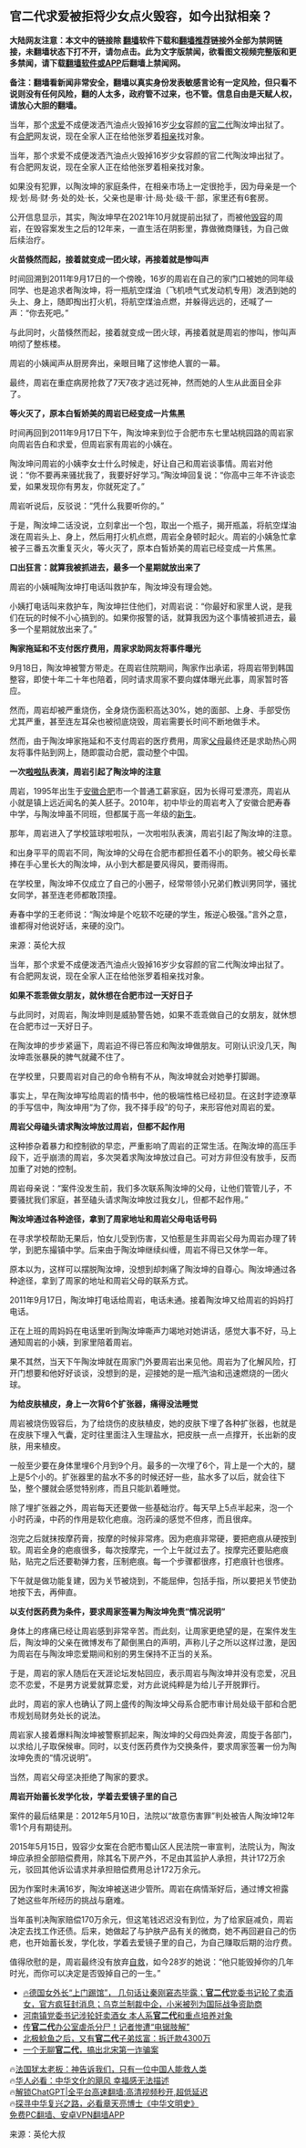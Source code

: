  <!-- 面包屑导航 --> <h2>官二代求爱被拒将少女点火毁容，如今出狱相亲？</h2> <p class="notice"><b>大陆网友注意：本文中的链接除 <a href="https://github.com/bannedbook/fanqiang" >翻墙</a>软件下载和<a href="https://github.com/killgcd/justmysocks/blob/master/README.md">翻墙推荐</a>链接外全部为禁网链接，未翻墙状态下打不开，请勿点击。此为文字版禁闻，欲看图文视频完整版和更多禁闻，请下载<a href="https://github.com/bannedbook/fanqiang">翻墙软件或APP</a>后翻墙上禁闻网。</p><p>备注：翻墙看新闻非常安全，翻墙以真实身份发表敏感言论有一定风险，但只看不说则没有任何风险，翻的人太多，政府管不过来，也不管。信息自由是天赋人权，请放心大胆的翻墙。</b></p>  <div class="entry"> <p id="summary">当年，那个<a href="https://www.bannedbook.org/bnews/tag/%E6%B1%82%E7%88%B1/" class="st_tag internal_tag" rel="tag" title="标签 求爱 下的日志">求爱</a>不成便泼洒汽油点火毁掉16岁<a href="https://www.bannedbook.org/bnews/tag/%e5%b0%91%e5%a5%b3/" class="st_tag internal_tag" rel="tag" title="标签 少女 下的日志">少女</a>容颜的<a href="https://www.bannedbook.org/bnews/tag/%e5%ae%98%e4%ba%8c%e4%bb%a3/" class="st_tag internal_tag" rel="tag" title="标签 官二代 下的日志">官二代</a>陶汝坤出狱了。有<a href="https://www.bannedbook.org/bnews/tag/%e5%90%88%e8%82%a5/" class="st_tag internal_tag" rel="tag" title="标签 合肥 下的日志">合肥</a>网友说，现在全家人正在给他张罗着<a href="https://www.bannedbook.org/bnews/tag/%E7%9B%B8%E4%BA%B2/" class="st_tag internal_tag" rel="tag" title="标签 相亲 下的日志">相亲</a>找对象。</p> <p>当年，那个求爱不成便泼洒汽油点火毁掉16岁少女容颜的官二代陶汝坤出狱了。有合肥网友说，现在全家人正在给他张罗着相亲找对象。</p> <p>如果没有犯罪，以陶汝坤的家庭条件，在相亲市场上一定很抢手，因为母亲是一个规·划·局·财·务·处的处·长，父亲也是审·计·局·处·级·干·部，家里还有6套房。</p> <p>公开信息显示，其实，陶汝坤早在2021年10月就提前出狱了，而被他<a href="https://www.bannedbook.org/bnews/tag/%E6%AF%81%E5%AE%B9/" class="st_tag internal_tag" rel="tag" title="标签 毁容 下的日志">毁容</a>的周岩，在毁容案发生之后的12年来，一直生活在阴影里，靠做微商赚钱，为自己做后续治疗。</p> <p><strong>火苗倏然而起，接着就变成一团火球，再接着就是惨叫声</strong></p> <p>时间回溯到2011年9月17日的一个傍晚，16岁的周岩在自己的家门口被她的同年级同学、也是追求者陶汝坤，将一瓶航空煤油（飞机喷气式发动机专用）泼洒到她的头上、身上，随即掏出打火机，将航空煤油点燃，并躲得远远的，还喊了一声：“你去死吧。”</p> <p>与此同时，火苗倏然而起，接着就变成一团火球，再接着就是周岩的惨叫，惨叫声响彻了整栋楼。</p> <p>周岩的小姨闻声从厨房奔出，亲眼目睹了这惨绝人寰的一幕。</p> <p>最终，周岩在重症病房抢救了7天7夜才逃过死神，然而她的人生从此面目全非了。</p> <p><strong>等火灭了，原本白皙娇美的周岩已经变成一片焦黑</strong></p> <p>时间再回到2011年9月17日下午，陶汝坤来到位于合肥市东七里站桃园路的周岩家向周岩告白和求爱，但周岩家有周岩的小姨在。</p> <p>陶汝坤问周岩的小姨李女士什么时候走，好让自己和周岩谈事情。周岩对他说：“你不要再来骚扰我了，我要好好学习。”陶汝坤回复说：“你高中三年不许谈恋爱，如果发现你有男友，你就死定了。”</p> <p>周岩听说后，反驳说：“凭什么我要听你的。”</p> <p>于是，陶汝坤二话没说，立刻拿出一个包，取出一个瓶子，揭开瓶盖，将航空煤油泼在周岩头上、身上，然后用打火机点燃，周岩全身顿时起火。周岩的小姨急忙拿被子三番五次重复灭火，等火灭了，原本白皙娇美的周岩已经变成一片焦黑。</p> <p><strong>口出狂言：就算我被抓进去，最多一个星期就放出来了</strong></p> <p>周岩的小姨喊陶汝坤打电话叫救护车，陶汝坤没有理会她。</p> <p>小姨打电话叫来救护车，陶汝坤拦住他们，对周岩说：“你最好和家里人说，是我们在玩的时候不小心搞到的。如果你报警的话，就算我因为这个事情被抓进去，最多一个星期就放出来了。”</p> <p><strong>陶家拖延和不支付医疗费用，周家求助网友将事件曝光</strong></p> <p>9月18日，陶汝坤被警方带走。在周岩住院期间，陶家作出承诺，将周岩带到韩国整容，即使十年二十年也陪着，同时请求周家不要向媒体曝光此事，周家暂时答应。</p> <p>然而，周岩却被严重烧伤，全身烧伤面积高达30%，她的面部、上身、手部受伤尤其严重，甚至连左耳朵也被彻底烧毁，周岩需要长时间不断地做手术。</p> <p>然而，由于陶汝坤家拖延和不支付周岩的医疗费用，周家<a href="https://www.bannedbook.org/bnews/tag/%e7%88%b6%e6%af%8d/" class="st_tag internal_tag" rel="tag" title="标签 父母 下的日志">父母</a>最终还是求助热心网友将事件贴到网上，随即震动合肥，震动整个中国。</p> <p><strong>一次<a href="https://www.bannedbook.org/bnews/tag/%e5%95%a6%e5%95%a6%e9%98%9f/" class="st_tag internal_tag" rel="tag" title="标签 啦啦队 下的日志">啦啦队</a>表演，周岩引起了陶汝坤的注意</strong></p> <p>周岩，1995年出生于<a href="https://www.bannedbook.org/bnews/tag/%E5%AE%89%E5%BE%BD%E5%90%88%E8%82%A5/" class="st_tag internal_tag" rel="tag" title="标签 安徽合肥 下的日志">安徽合肥</a>市一个普通工薪家庭，因为长得可爱漂亮，周岩从小就是镇上远近闻名的美人胚子。2010年，初中毕业的周岩考入了安徽合肥寿春中学，与陶汝坤虽不同班，但都属于高一年级的<span class='wp_keywordlink'><a href="https://www.bannedbook.org/forum2/topic1642.html" title="正见网《新生》" target="_blank">新生</a></span>。</p> <p>那年，周岩进入了学校篮球啦啦队，一次啦啦队表演，周岩引起了陶汝坤的注意。</p> <p>和出身平平的周岩不同，陶汝坤的父母在合肥市都担任着不小的职务。被父母长辈捧在手心里长大的陶汝坤，从小到大都是要风得风，要雨得雨。</p> <p>在学校里，陶汝坤不仅成立了自己的小圈子，经常带领小兄弟们教训男同学，骚扰女同学，甚至连老师都敢顶撞。</p> <p>寿春中学的王老师说：“陶汝坤是个吃软不吃硬的学生，叛逆心极强。”言外之意，谁都得对他说好话，来硬的没门。</p> <p class="src-info">来源：英伦大叔 </p> <p id="summary">当年，那个求爱不成便泼洒汽油点火毁掉16岁少女容颜的官二代陶汝坤出狱了。有合肥网友说，现在全家人正在给他张罗着相亲找对象。</p> <p id="conimg"><strong>如果不乖乖做女朋友，就休想在合肥市过一天好日子</strong></p> <p>与此同时，对周岩，陶汝坤则是威胁警告她，如果不乖乖做自己的女朋友，就休想在合肥市过一天好日子。</p> <p>在陶汝坤的步步紧逼下，周岩迫不得已答应和陶汝坤做朋友。可刚认识没几天，陶汝坤乖张暴戾的脾气就藏不住了。</p>  <p>在学校里，只要周岩对自己的命令稍有不从，陶汝坤就会对她拳打脚踢。</p> <p>事实上，早在陶汝坤写给周岩的情书中，他的极端性格已经初显。在这封字迹潦草的手写信中，陶汝坤用“为了你，我不择手段”的句子，来形容他对周岩的爱。</p> <p><strong>周岩父母磕头请求陶汝坤放过周岩，但都不起作用</strong></p> <p>这种掺杂着暴力和控制欲的早恋，严重影响了周岩的正常生活。在陶汝坤的高压手段下，近乎崩溃的周岩，多次哭着求陶汝坤放过自己。可对方非但没有放手，反而加重了对她的控制。</p> <p>周岩母亲说：“案件没发生前，我们多次联系陶汝坤的父母，让他们管管儿子，不要骚扰我们家庭，甚至磕头请求陶汝坤放过我女儿，但都不起作用。”</p> <p><strong>陶汝坤通过各种途径，拿到了周家地址和周岩父母电话号码</strong></p> <p>在寻求学校帮助无果后，怕女儿受到伤害，又怕惹是生非周岩父母为周岩办理了转学，到肥东撮镇中学。后来由于陶汝坤继续纠缠，周岩不得已又休学一年。</p> <p>原本以为，这样可以摆脱陶汝坤，没想到却刺痛了陶汝坤的自尊心。陶汝坤通过各种途径，拿到了周家的地址和周岩父母的联系方式。</p> <p>2011年9月17日，陶汝坤打电话给周岩，电话未通。接着陶汝坤又给周岩的妈妈打电话。</p> <p>正在上班的周妈妈在电话里听到陶汝坤嘶声力竭地对她讲话，感觉大事不好，马上通知周岩的小姨，到家里陪着周岩。</p> <p>果不其然，当天下午陶汝坤就在周家门外要周岩出来见他。周岩为了化解风险，打开门想要和他好好谈谈，没想到的是，迎接她的是一瓶汽油和迅速燃烧的一团火球。</p> <p><strong>为给皮肤植皮，身上一次背6个扩张器，痛得没法睡觉</strong></p> <p>周岩被烧伤毁容后，为了给烧伤的皮肤植皮，她的皮肤下埋了各种扩张器，也就是在皮肤下埋入气囊，定时往里面注入生理盐水，把皮肤一点一点撑开，长出新的皮肤，用来植皮。</p> <p>一般至少要在身体里埋6个月到9个月。最多的一次埋了6个，背上是一个大的，腿上是5个小的。扩张器里的盐水不多的时候还好一些，盐水多了以后，就会往下坠，整个腰就会感觉特别疼，而且只能趴着睡觉。</p> <p>除了埋扩张器之外，周岩每天还要做一些基础治疗。每天早上5点半起来，泡一个小时药澡，中药的作用是软化疤痕。泡药澡的感觉不但疼，而且很痒。</p> <p>泡完之后就抹按摩药膏，按摩的时候非常疼。因为疤痕非常硬，要把疤痕从硬按到软。周岩全身的疤痕很多，每次按摩完，一个上午就过去了。按摩完还要贴疤痕贴，贴完之后还要勒弹力套，压制疤痕。每一个步骤都很疼，打疤痕针也很疼。</p>  <p>下午就是做功能复建，因为关节被烧到，不能屈伸，包括手指，所以要把关节使劲地按下去，再伸直。</p> <p><strong>以支付医药费为条件，要求周家签署为陶汝坤免责“情况说明”</strong></p> <p>身体上的疼痛已经让周岩感到非常辛苦。而此刻，让周家更绝望的是，在案件发生后，陶汝坤的父亲在微博发布了颠倒黑白的声明，声称儿子之所以这样过激，是因为周岩在与陶汝坤恋爱期间和别的男生保持不正当的关系。</p> <p>于是，周岩的家人随后在天涯论坛发帖回应，表示周岩与陶汝坤并没有恋爱，况且恋不恋爱，不是男方说爱就算恋爱，对方此说纯粹是为给儿子开脱罪行。</p> <p>此时，周岩的家人也确认了网上盛传的陶汝坤父母系合肥市审计局处级干部和合肥市规划局财务处长的说法。</p> <p>周岩家人接着爆料陶汝坤被警察抓起来，陶汝坤的父母四处奔波，周旋于各部门，以求给儿子取保候审。同时，以支付医药费作为交换条件，要求周家签署一份为陶汝坤免责的“情况说明”。</p> <p>当然，周岩父母坚决拒绝了陶家的要求。</p> <p><strong>周岩开始蓄长发学化妆，学着去爱镜子里的自己</strong></p> <p>案件的最后结果是：2012年5月10日，法院以“故意伤害罪”判处被告人陶汝坤12年零1个月有期徒刑。</p> <p>2015年5月15日，毁容少女案在合肥市蜀山区人民法院一审宣判，法院认为，陶汝坤应承担全部赔偿费用，除其名下房产外，不足由其监护人承担，共计172万余元，驳回其他诉讼请求并承担赔偿费用总计172万余元。</p> <p>因为作案时未满16岁，陶汝坤被送进少管所。周岩在病情渐好后，通过博文袒露了她这些年所经历的挑战与磨难。</p> <p>当年虽判决陶家赔偿170万余元，但这笔钱迟迟没有到位，为了给家庭减负，周岩决定去找工作还债。后来，她做起了与护肤产品有关的微商，她不再回避自己的伤疤，也开始蓄长发，学化妆，学着去爱镜子里的自己，为自己赚取后期的治疗费。</p> <p>值得欣慰的是，周岩最终没有放弃<span class='wp_keywordlink'><a href="https://www.bannedbook.org/forum5/topic42.html" title="萨斯、诚信与自救" target="_blank">自救</a></span>，如今28岁的她说：“他只能毁掉你的几年时光，而你可以决定是否毁掉自己的一生。”</p> <p></p> <!--<div id="taboola-mid-1"></div>--><ul class='op-related-articles' title='相关阅读'> <li><a href='https://www.bannedbook.org/bnews/bannedvideo/20230415/1872383.html' target='_blank'>🔥德国女外长“上门踢馆”， 几句话让秦刚窘态毕露；<b>官二代</b>党委书记轮了卖酒女，官方疯狂封消息；乌克兰制裁中企，小米被列为国际战争资助商</a></li> <li><a href='https://www.bannedbook.org/bnews/headline/20230414/1872140.html' target='_blank'>河南镇党委书记涉轮奸卖酒女 本人系<b>官二代</b>和重点培养对象</a></li> <li><a href='https://www.bannedbook.org/bnews/cbnews/20230414/1871882.html' target='_blank'>传<b>官二代</b>办公室虐杀分尸！记者惨遭“电锯肢解”</a></li> <li><a href='https://www.bannedbook.org/bnews/topimagenews/20230410/1870250.html' target='_blank'>北极鲶鱼之后，又有<b>官二代</b>子弟炫富：拆迁款4300万</a></li> <li><a href='https://www.bannedbook.org/bnews/lishi/20230316/1860384.html' target='_blank'>一个无聊<b>官二代</b>，搞出北宋第一诈骗案</a></li> </ul> <p class="texttj"> 🔥<a href="https://www.bannedbook.org/bnews/ssgc/20230219/1850782.html" target="_blank">法国犹太老板：神告诉我们，只有一位中国人能救人类</a><br/> 🔥<a href="https://www.bannedbook.org/bnews/comments/20220220/1694796.html" target="_blank">华人必看：中华文化的飓风 幸福感无法描述</a><br/> 🔥<a href="https://github.com/bannedbook/fanqiang/wiki/V2ray%E6%9C%BA%E5%9C%BA" target="_blank">解锁ChatGPT|全平台高速翻墙:高清视频秒开,超低延迟</a><br/> 🔥<a href="https://www.bannedbook.org/bnews/comments/20220808/1768773.html" target="_blank">探寻中华复兴之路，必看章天亮博士《中华文明史》</a><br/> <a href="https://github.com/bannedbook/fanqiang/wiki/%E7%A6%81%E9%97%BB%E7%BD%91%E5%AE%89%E5%8D%93%E7%BF%BB%E5%A2%99%E6%96%B0%E9%97%BBAPP" target="_blank">免费PC翻墙、安卓VPN翻墙APP</a><br/> </p><p class="src-info">来源：英伦大叔 </p> <a name='sharetosocial'></a> <div style="margin-bottom:5px;padding-bottom:5px;clear:both"> <div id="archive-pix-1" class="banner-ads"> <!-- AuctionX Display platform tag START --> <div id="27602x728x90x621x_ADSLOT1" clicktrack="%%CLICK_URL_ESC%%"></div>  <!-- AuctionX Display platform tag END --> </div> <div id="archive-pix-2" class="banner-ads"> <!-- AuctionX Display platform tag START --> <div id="27556x300x250x621x_ADSLOT1" clicktrack="%%CLICK_URL_ESC%%" style="margin:0 auto;text-align:center"></div>  <!-- AuctionX Display platform tag END --> </div> </div>  <div id="archive-pix-1" class="banner-ads"> <!-- AuctionX Display platform tag START --> <div id="27603x728x90x621x_ADSLOT1" clicktrack="%%CLICK_URL_ESC%%"></div>  <!-- AuctionX Display platform tag END --> </div> </div><!--END ENTRY--> 